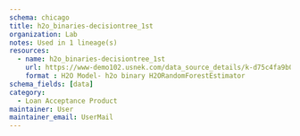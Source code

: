```yaml
---
schema: chicago
title: h2o_binaries-decisiontree_1st
organization: Lab
notes: Used in 1 lineage(s)
resources:
  - name: h2o_binaries-decisiontree_1st 
    url: https://www-demo102.usnek.com/data_source_details/k-d75c4fa9b04ce7c7752842de98145ee4dfeba484e64ee9e8158737062c99b2e4 
    format : H2O Model- h2o binary H2ORandomForestEstimator
schema_fields: [data]
category:
  - Loan Acceptance Product
maintainer: User
maintainer_email: UserMail
---
```

